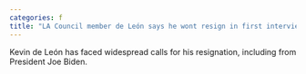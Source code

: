 ```yaml
---
categories: f
title: "LA Council member de León says he wont resign in first interviews since release of leaked recording ignited scandal"
---
```

Kevin de León has faced widespread calls for his resignation, including from President Joe Biden.